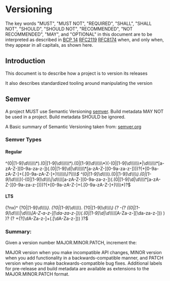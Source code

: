 <!-- SPD-License-Identifer: ${#LICENSE}  -->
<!-- COPYRIGHT 2020 - FREIGHTTRUST AND CLEARING CORPORATION, ALL RIGHTS RESERVED -->

# Versioning

The key words "MUST", "MUST NOT", "REQUIRED", "SHALL", "SHALL NOT", "SHOULD",
"SHOULD NOT", "RECOMMENDED", "NOT RECOMMENDED", "MAY", and "OPTIONAL" in this
document are to be interpreted as described in
[BCP 14](https://tools.ietf.org/html/bcp14)
[RFC2119](https://tools.ietf.org/html/rfc2119)
[RFC8174](https://tools.ietf.org/html/rfc8174) when, and only when, they appear
in all capitals, as shown here.

## Introduction

This document is to describe how a project is to version its releases

It also describes standardized tooling around manipulating the version

## Semver

A project MUST use Semantic Versioning [semver](https://semver.org). Build
metadata MAY NOT be used in a project. Build metadata SHOULD be ignored.

A Basic summary of Semantic Versioning taken from:
[semver.org](https://semver.org)

### Semver Types

#### Regular

^(0|[1-9]\d\\\\\\\\\\\\\*).(0|[1-9]\d\\\\\\\\\\\\\*).(0|[1-9]\d\\\\\\\\\\\\\*)(-(0|[1-9]\d\\\\\\\\\\\\\*|\d\\\\\\\\\\\\\*[a-zA-Z-][0-9a-za-z-])(.(0|[1-9]\d|\d\\\\\\\\\\\\\*[a-zA-Z-][0-9a-za-z-])))?(+[0-9a-zA-Z-]+(.[0-9a-zA-Z-]+)\\\\\\\\\\\\\\*)?\\\\\\\\\$
^(0|[1-9]\d\\\\\\\\*).(0|[1-9]\d\\\\\\\\*).(0|[1-9]\d\\\\\\\\*)(-(0|[1-9]\d\\\\\\\\*|\d\\\\\\\\*[a-zA-Z-][0-9a-za-z-])(.(0|[1-9]\d|\d\\\\\\\\*[a-zA-Z-][0-9a-za-z-])))?(+[0-9a-zA-Z-]+(.[0-9a-zA-Z-]+)\\\\\\\\\*)?\$

#### LTS

(?nx)^ (?0|[1-9]\d\\\\\\\\*). (?0|[1-9]\d\\\\\\\\*). (?0|[1-9]\d\\\\\\\\*) (? -(?
((0|[1-9]\d\\\\\\\\*|\d\\\\\\\\*[A-Z-a-z-][\da-za-z-]))(.(0|[1-9]\d|\d\\\\\\\\*[A-Za-z-][\da-za-z-]))
) )? (? +(?[\dA-Za-z-]+(.[\dA-Za-z-])) )?\$

### Summary:

Given a version number MAJOR.MINOR.PATCH, increment the:

MAJOR version when you make incompatible API changes, MINOR version when you add
functionality in a backwards-compatible manner, and PATCH version when you make
backwards-compatible bug fixes. Additional labels for pre-release and build
metadata are available as extensions to the MAJOR.MINOR.PATCH format.
